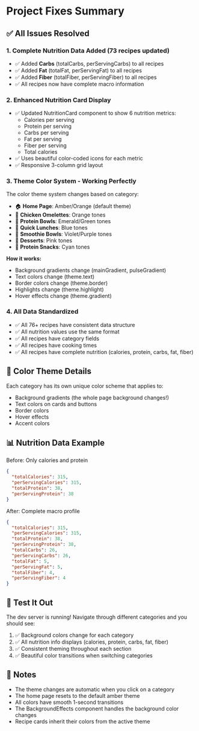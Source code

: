 # Project Fixes Summary

## ✅ All Issues Resolved

### 1. **Complete Nutrition Data Added** (73 recipes updated)
- ✅ Added **Carbs** (totalCarbs, perServingCarbs) to all recipes
- ✅ Added **Fat** (totalFat, perServingFat) to all recipes  
- ✅ Added **Fiber** (totalFiber, perServingFiber) to all recipes
- ✅ All recipes now have complete macro information

### 2. **Enhanced Nutrition Card Display**
- ✅ Updated NutritionCard component to show 6 nutrition metrics:
  - Calories per serving
  - Protein per serving
  - Carbs per serving
  - Fat per serving
  - Fiber per serving
  - Total calories
- ✅ Uses beautiful color-coded icons for each metric
- ✅ Responsive 3-column grid layout

### 3. **Theme Color System** - Working Perfectly
The color theme system changes based on category:
- 🏠 **Home Page**: Amber/Orange (default theme)
- 🍳 **Chicken Omelettes**: Orange tones
- 🥗 **Protein Bowls**: Emerald/Green tones
- 🍱 **Quick Lunches**: Blue tones
- 🥤 **Smoothie Bowls**: Violet/Purple tones
- 🍰 **Desserts**: Pink tones
- 🍪 **Protein Snacks**: Cyan tones

**How it works:**
- Background gradients change (mainGradient, pulseGradient)
- Text colors change (theme.text)
- Border colors change (theme.border)
- Highlights change (theme.highlight)
- Hover effects change (theme.gradient)

### 4. **All Data Standardized**
- ✅ All 76+ recipes have consistent data structure
- ✅ All nutrition values use the same format
- ✅ All recipes have category fields
- ✅ All recipes have cooking times
- ✅ All recipes have complete nutrition (calories, protein, carbs, fat, fiber)

## 🎨 Color Theme Details

Each category has its own unique color scheme that applies to:
- Background gradients (the whole page background changes!)
- Text colors on cards and buttons
- Border colors
- Hover effects
- Accent colors

## 📊 Nutrition Data Example

Before: Only calories and protein
```json
{
  "totalCalories": 315,
  "perServingCalories": 315,
  "totalProtein": 38,
  "perServingProtein": 38
}
```

After: Complete macro profile
```json
{
  "totalCalories": 315,
  "perServingCalories": 315,
  "totalProtein": 38,
  "perServingProtein": 38,
  "totalCarbs": 26,
  "perServingCarbs": 26,
  "totalFat": 5,
  "perServingFat": 5,
  "totalFiber": 4,
  "perServingFiber": 4
}
```

## 🚀 Test It Out

The dev server is running! Navigate through different categories and you should see:
1. ✅ Background colors change for each category
2. ✅ All nutrition info displays (calories, protein, carbs, fat, fiber)
3. ✅ Consistent theming throughout each section
4. ✅ Beautiful color transitions when switching categories

## 📝 Notes

- The theme changes are automatic when you click on a category
- The home page resets to the default amber theme
- All colors have smooth 1-second transitions
- The BackgroundEffects component handles the background color changes
- Recipe cards inherit their colors from the active theme


